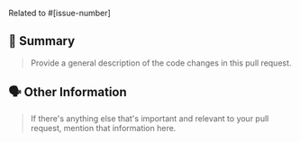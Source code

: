 Related to #[issue-number]

## 📝 Summary

> Provide a general description of the code changes in this pull request.

## 🗣 Other Information

> If there's anything else that's important and relevant to your pull request, mention that information here.
